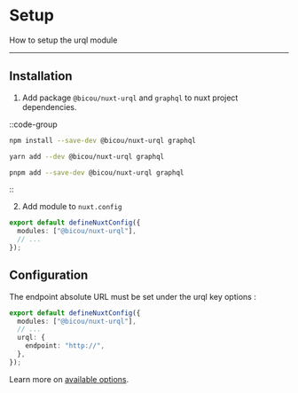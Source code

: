 # Setup

How to setup the urql module

---

## Installation

1. Add package `@bicou/nuxt-urql` and `graphql` to nuxt project dependencies.

::code-group

```bash [npm]
npm install --save-dev @bicou/nuxt-urql graphql
```

```bash [yarn]
yarn add --dev @bicou/nuxt-urql graphql
```

```bash [pnpm]
pnpm add --save-dev @bicou/nuxt-urql graphql
```

::

2. Add module to `nuxt.config`

```typescript [nuxt.config]
export default defineNuxtConfig({
  modules: ["@bicou/nuxt-urql"],
  // ...
});
```

## Configuration

The endpoint absolute URL must be set under the urql key options :

```typescript [nuxt.config]
export default defineNuxtConfig({
  modules: ["@bicou/nuxt-urql"],
  // ...
  urql: {
    endpoint: "http://",
  },
});
```

Learn more on [available options](/guide/options).

